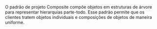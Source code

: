 O padrão de projeto Composite compõe objetos em estruturas de árvore para representar hierarquias parte-todo. 
Esse padrão permite que os clientes tratem objetos individuais e composições de objetos de maneira uniforme. 